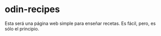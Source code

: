 # odin-recipes

Esta será una página web simple para enseñar recetas. 
Es fácil, pero, es sólo el principio.

